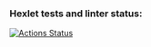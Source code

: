 ### Hexlet tests and linter status:
[![Actions Status](https://github.com/kidekino/qa-engineer-project-84/actions/workflows/hexlet-check.yml/badge.svg)](https://github.com/kidekino/qa-engineer-project-84/actions)